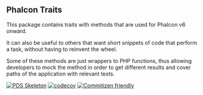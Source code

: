 ## Phalcon Traits

This package contains traits with methods that are used for Phalcon v6 onward.

It can also be useful to others that want short snippets of code that perform
a task, without having to reinvent the wheel.

Some of these methods are just wrappers to PHP functions, thus allowing developers 
to mock the method in order to get different results and cover paths of the 
application with relevant tests.

[![PDS Skeleton](https://img.shields.io/badge/pds-skeleton-blue.svg?style=flat-square)](https://github.com/php-pds/skeleton)
[![codecov](https://codecov.io/gh/phalcon/traits/branch/1.x/graph/badge.svg?token=I4bgs0E168)](https://codecov.io/gh/phalcon/traits)
[![Commitizen friendly](https://img.shields.io/badge/commitizen-friendly-brightgreen.svg)](http://commitizen.github.io/cz-cli/)

